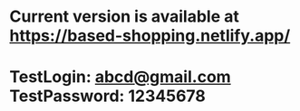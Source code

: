 # Current version is available at https://based-shopping.netlify.app/

# TestLogin: abcd@gmail.com TestPassword: 12345678

